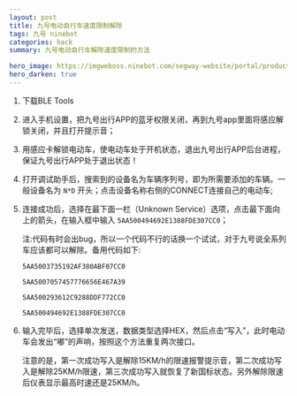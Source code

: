 ```yaml
---
layout: post
title: 九号电动自行车速度限制解除
tags: 九号 ninebot 
categories: hack
summary: 九号电动自行车解除速度限制的方法    

hero_image: https://imgweboss.ninebot.com/segway-website/portal/product/webcss/product/powerC/images/cbike-bailv-img.png
hero_darken: true
---
```


1. 下载BLE Tools

2. 进入手机设置，把九号出行APP的蓝牙权限关闭，再到九号app里面将感应解锁关闭，并且打开提示音；

3. 用感应卡解锁电动车，使电动车处于开机状态，退出九号出行APP后台进程，保证九号出行APP处于退出状态！

4. 打开调试助手后，搜索到的设备名为车辆序列号，即为所需要添加的车辆。一般设备名为 `N*D` 开头；点击设备名称右侧的CONNECT连接自己的电动车;

5. 连接成功后，选择在最下面一栏（Unknown Service）选项，点击最下面向上的箭头，在输入框中输入 `5AA500494692E1388FDE307CC0`；

    注:代码有时会出bug，所以一个代码不行的话换一个试试，对于九号说全系列车应该都可以解除。备用代码如下:

    ```
    5AA5003735192AF380ABF07CC0

    5AA5007057457776656E467A39

    5AA500293612C9288DDF772CC0

    5AA500494692E1388FDE307CC0
    ```

6. 输入完毕后，选择单次发送，数据类型选择HEX，然后点击“写入”，此时电动车会发出“嘟”的声响，按照这个方法重复两次接口。

    注意的是，第一次成功写入是解除15KM/h的限速报警提示音，第二次成功写入是解除25KM/h限速，第三次成功写入就恢复了新国标状态。另外解除限速后仪表显示最高时速还是25KM/h。